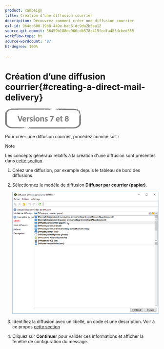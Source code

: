 ```yaml
---
product: campaign
title: Création d’une diffusion courrier
description: Découvrez comment créer une diffusion courrier
exl-id: 964cc600-19b8-449e-bac6-dc9da2b5ea12
source-git-commit: 56459b188ee966cdb578c415fcdfa485dcbed355
workflow-type: ht
source-wordcount: '87'
ht-degree: 100%

---
```


# Création d’une diffusion courrier{#creating-a-direct-mail-delivery}

![](../../assets/common.svg)

Pour créer une diffusion courrier, procédez comme suit :

>[!NOTE]
>
>Les concepts généraux relatifs à la création d&#39;une diffusion sont présentés dans [cette section](steps-about-delivery-creation-steps.md).

1. Créez une diffusion, par exemple depuis le tableau de bord des diffusions.
1. Sélectionnez le modèle de diffusion **Diffuser par courrier (papier)**.

   ![](assets/direct_mail.png)

1. Identifiez la diffusion avec un libellé, un code et une description. Voir à ce propos [cette section](steps-create-and-identify-the-delivery.md#identifying-the-delivery)
1. Cliquez sur **Continuer** pour valider ces informations et afficher la fenêtre de configuration du message.
